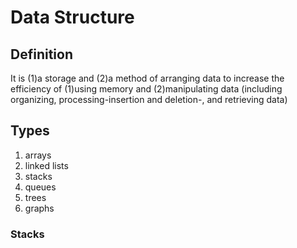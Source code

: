 # Data Structure
## Definition
It is (1)a storage and (2)a method of arranging data to increase the efficiency of (1)using memory and (2)manipulating data (including organizing, processing-insertion and deletion-, and retrieving data)

## Types
1. arrays
2. linked lists
3. stacks
4. queues
5. trees
6. graphs

### Stacks

